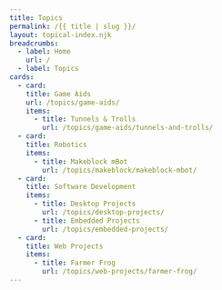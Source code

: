 ```yaml
---
title: Topics
permalink: /{{ title | slug }}/
layout: topical-index.njk
breadcrumbs:
  - label: Home
    url: /
  - label: Topics
cards:
  - card:
    title: Game Aids
    url: /topics/game-aids/
    items:
      - title: Tunnels & Trolls
        url: /topics/game-aids/tunnels-and-trolls/
  - card:
    title: Robotics
    items:
      - title: Makeblock mBot
        url: /topics/makeblock/makeblock-mbot/
  - card:
    title: Software Development
    items:
      - title: Desktop Projects
        url: /topics/desktop-projects/
      - title: Embedded Projects
        url: /topics/embedded-projects/
  - card:
    title: Web Projects
    items:
      - title: Farmer Frog
        url: /topics/web-projects/farmer-frog/
---
```


